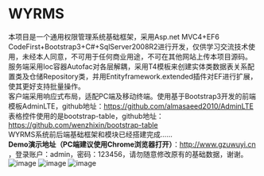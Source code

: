 # WYRMS
本项目是一个通用权限管理系统基础框架，采用Asp.net MVC4+EF6 CodeFirst+Bootstrap3+C#+SqlServer2008R2进行开发，仅供学习交流技术使用，未经本人同意，不可用于任何商业用途，不可在其他网站上传本项目源码。<br/>
服务端采用Ioc容器Autofac对各层解耦，采用T4模板来创建实体类数据表关系配置类及仓储Repository类，并用Entityframework.extended插件对EF进行扩展，使其更好支持批量操作。<br/>
客户端采用响应式布局，适配PC端及移动终端。使用基于Bootstrap3开发的前端模板AdminLTE，github地址：https://github.com/almasaeed2010/AdminLTE <br/>
表格控件使用的是bootstrap-table，github地址：https://github.com/wenzhixin/bootstrap-table <br/>
WYRMS系统前后端基础框架和模块已经搭建完成......<br/><strong>Demo演示地址（PC端建议使用Chrome浏览器打开）</strong>：http://www.gzuwuyi.cn ，登录账户：admin，密码：123456，请勿随意修改原有的基础数据，谢谢。
![image](https://github.com/wuyi23/WYRMS/blob/master/screenshots/login.jpg)
![image](https://github.com/wuyi23/WYRMS/blob/master/screenshots/角色管理.jpg)
![image](https://github.com/wuyi23/WYRMS/blob/master/screenshots/QQ截图20160320230653.png)



